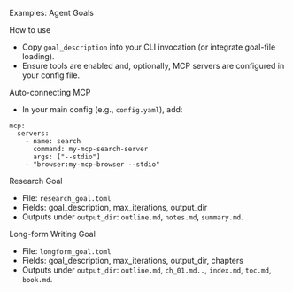 Examples: Agent Goals

How to use
- Copy `goal_description` into your CLI invocation (or integrate goal-file loading).
- Ensure tools are enabled and, optionally, MCP servers are configured in your config file.

Auto-connecting MCP
- In your main config (e.g., `config.yaml`), add:

```
mcp:
  servers:
    - name: search
      command: my-mcp-search-server
      args: ["--stdio"]
    - "browser:my-mcp-browser --stdio"
```

Research Goal
- File: `research_goal.toml`
- Fields: goal_description, max_iterations, output_dir
- Outputs under `output_dir`: `outline.md`, `notes.md`, `summary.md`.

Long-form Writing Goal
- File: `longform_goal.toml`
- Fields: goal_description, max_iterations, output_dir, chapters
- Outputs under `output_dir`: `outline.md`, `ch_01.md..`, `index.md`, `toc.md`, `book.md`.

